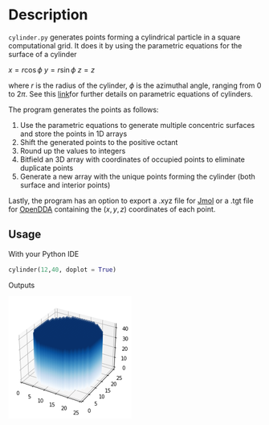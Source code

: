 # Description

`cylinder.py` generates points forming a cylindrical particle in a square computational grid. It does it by using the parametric equations for the surface of a cylinder

$x = r \cos\phi$
$y = r \sin\phi$
$z = z$

where  $r$  is the radius of the cylinder, $\phi$ is the azimuthal angle, ranging from 0 to $2\pi$. See this [link](https://mathworld.wolfram.com/Cylinder.html)for further details on parametric equations of cylinders.

The program generates the points as follows:
1. Use the parametric equations to generate multiple concentric surfaces and store the points in 1D arrays
2. Shift the generated points to the positive octant
3. Round up the values to integers 
4. Bitfield an 3D array with coordinates of occupied points to eliminate duplicate points
5. Generate a new array with the unique points forming the cylinder (both surface and interior points)

Lastly, the program has an option to export a .xyz file for [Jmol](https://jmol.sourceforge.net/) or a .tgt file for [OpenDDA](https://github.com/drjmcdonald/OpenDDA) containing the $(x,y,z)$ coordinates of each point.

## Usage

With your Python IDE

```Python
cylinder(12,40, doplot = True)
```

Outputs

![cylinder](images/figure_cylinder_r12_h40.png)
